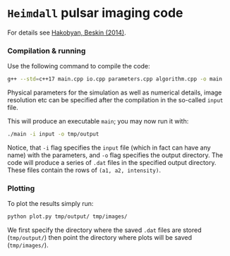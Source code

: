 # `Heimdall` pulsar imaging code

For details see [Hakobyan, Beskin (2014)](https://arxiv.org/pdf/1410.4581.pdf).

### Compilation & running
Use the following command to compile the code:
```bash
g++ --std=c++17 main.cpp io.cpp parameters.cpp algorithm.cpp -o main
```

Physical parameters for the simulation as well as numerical details, image resolution etc can be specified after the compilation in the so-called `input` file.

This will produce an executable `main`; you may now run it with: 
```bash
./main -i input -o tmp/output
```

Notice, that `-i` flag specifies the `input` file (which in fact can have any name) with the parameters, and `-o` flag specifies the output directory. The code will produce a series of `.dat` files in the specified output directory. These files contain the rows of `(a1, a2, intensity)`.

### Plotting
To plot the results simply run:
```bash
python plot.py tmp/output/ tmp/images/
```

We first specify the directory where the saved `.dat` files are stored (`tmp/output/`) then point the directory where plots will be saved (`tmp/images/`).
